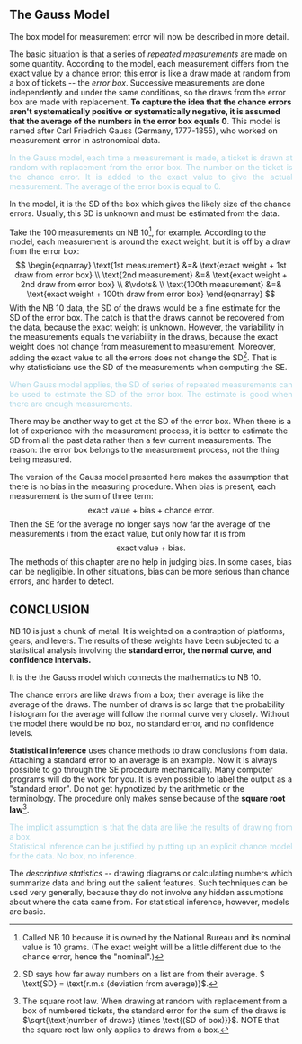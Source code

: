 ## The Gauss Model

The box model for measurement error will now be described in more detail.

The basic situation is that a series of *repeated measurements* are made on some quantity. According to the model, each measurement differs from the exact value by a chance error; this error is like a draw made at random from a box of tickets -- the *error box*. Successive measurements are done independently and under the same conditions, so the draws from the error box are made with replacement. **To capture the idea that the chance errors aren't systematically positive or systematically negative, it is assumed that the average of the numbers in the error box equals 0**. This model is named after Carl Friedrich Gauss (Germany, 1777-1855), who worked on measurement error in astronomical data.

<p style="text-align:justify;color:lightblue;">
    In the Gauss model, each time a measurement is made, a ticket is drawn at random with replacement from the error box. The number on the ticket is the chance error. It is added to the exact value to give the actual measurement. The average of the error box is equal to 0.
</p>



In the model, it is the SD of the box which gives the likely size of the chance errors. Usually, this SD is unknown and must be estimated from the data.

Take the 100 measurements on NB 10[^1], for example. According to the model, each measurement is around the exact weight, but it is off by a draw from the error box:
$$
\begin{eqnarray}
\text{1st measurement} &=& \text{exact weight + 1st draw from error box} \\
\text{2nd measurement} &=& \text{exact weight + 2nd draw from error box} \\
&\vdots& \\
\text{100th measurement} &=& \text{exact weight + 100th draw from error box}
\end{eqnarray}
$$
With the NB 10 data, the SD of the draws would be a fine estimate for the SD of the error box. The catch is that the draws cannot be recovered from the data, because the exact weight is unknown. However, the variability in the measurements equals the variability in the draws, because the exact weight does not change from measurement to measurement. Moreover, adding the exact value to all the errors does not change the SD[^2]. That is why statisticians use the SD of the measurements when computing the SE.

<p style="text-align:justify;color:lightblue">
    When Gauss model applies, the SD of series of repeated measurements can be used to estimate the SD of the error box. The estimate is good when there are enough measurements.
</p>


There may be another way to get at the SD of the error box. When there is a lot of experience with the measurement process, it is better to estimate the SD from all the past data rather than a few current measurements. The reason: the error box belongs to the measurement process, not the thing being measured.

The version of the Gauss model presented here makes the assumption that there is no bias in the measuring procedure. When bias is present, each measurement is the sum of three term:
$$
\text{exact value + bias + chance error.}
$$
Then the SE for the average no longer says how far the average of the measurements i from the exact value, but only how far it is from
$$
\text{exact value + bias.}
$$
The methods of this chapter are no help in judging bias. In some cases, bias can be negligible. In other situations, bias can be more serious than chance errors, and harder to detect.



## CONCLUSION

NB 10 is just a chunk of metal. It is weighted on a contraption of platforms, gears, and levers. The results of these weights have been subjected to a statistical analysis involving the **standard error, the normal curve, and confidence intervals.**

It is the the Gauss model which connects the mathematics to NB 10.

The chance errors are like draws from a box; their average is like the average of the draws. The number of draws is so large that the probability histogram for the average will follow the normal curve very closely. Without the model there would be no box, no standard error, and no confidence levels.

**Statistical inference** uses chance methods to draw conclusions from data. Attaching a standard error to an average is an example. Now it is always possible to go through the SE procedure mechanically. Many computer programs will do the work for you. It is even possible to label the output as a "standard error". Do not get hypnotized by the arithmetic or the terminology. The procedure only makes sense because of the **square root law**[^3]. 

<p style="text-align:justify;color:lightblue">
    The implicit assumption is that the data are like the results of drawing from a box.<br>
    Statistical inference can be justified by putting up an explicit chance model for the data. No box, no inference.
</p>



The *descriptive statistics* -- drawing diagrams or calculating numbers which summarize data and bring out the salient features. Such techniques can be used very generally, because they do not involve any hidden assumptions about where the data came from. For statistical inference, however, models are basic.



[^1]: Called NB 10  because it is owned by the National Bureau and its nominal value is 10 grams. (The exact weight will be a little different due to the chance error, hence the "nominal".)
[^2]: SD says how far away numbers on a list are from their average. $ \text{SD} =  \text{r.m.s (deviation from average)}$.
[^3]: The square root law. When drawing at random with replacement from a box of numbered tickets, the standard error for the sum of the draws is $\sqrt{\text{number of draws} \times \text{(SD of box)}}$. NOTE that the square root law only applies to draws from a box.